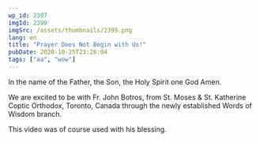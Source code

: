 ```yaml
---
wp_id: 2397
imgId: 2399
imgSrc: /assets/thumbnails/2399.png
lang: en
title: "Prayer Does Not Begin with Us!"
pubDate: 2020-10-25T23:28:04
tags: ["aa", "wow"]
---
```

<!-- page: 6 -->

<p>In the name of the Father, the Son, the Holy Spirit one God Amen.</p>
<p>We are excited to be with Fr. John Botros, from St. Moses &amp; St. Katherine Coptic Orthodox, Toronto, Canada through the newly established Words of Wisdom branch.</p>
<p>This video was of course used with his blessing.</p>
<p>&nbsp;</p>
